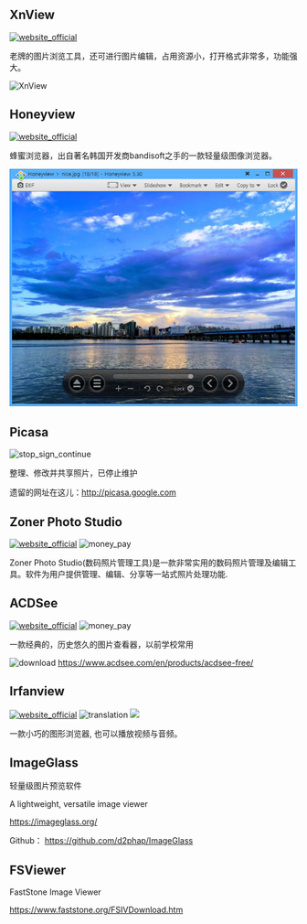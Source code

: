 ## XnView
[![website_official](https://gitbook07.oss-cn-hangzhou.aliyuncs.com/website_official.svg)](https://www.xnview.com/en/xnviewmp) 

老牌的图片浏览工具，还可进行图片编辑，占用资源小，打开格式非常多，功能强大。

![XnView](https://www.xnview.com/img/screenshots/xnview-win-01.webp)

## Honeyview
[![website_official](https://gitbook07.oss-cn-hangzhou.aliyuncs.com/website_official.svg)](https://en.bandisoft.com/honeyview/) 

 蜂蜜浏览器，出自著名韩国开发商bandisoft之手的一款轻量级图像浏览器。

![Honeyview](../../.gitbook/assets/z-pro-photos-viewer-honeyview.png)

## Picasa
![stop_sign_continue](https://gitbook07.oss-cn-hangzhou.aliyuncs.com/stop_sign_continue_Q.svg)

整理、修改并共享照片，已停止维护

遗留的网址在这儿：http://picasa.google.com

## Zoner Photo Studio
[![website_official](https://gitbook07.oss-cn-hangzhou.aliyuncs.com/website_official.svg)](https://www.zoner.com/)  ![money_pay](https://gitbook07.oss-cn-hangzhou.aliyuncs.com/money_pay.svg)

Zoner Photo Studio(数码照片管理工具)是一款非常实用的数码照片管理及编辑工具。软件为用户提供管理、编辑、分享等一站式照片处理功能.

## ACDSee
[![website_official](https://gitbook07.oss-cn-hangzhou.aliyuncs.com/website_official.svg)](https://www.acdsee.com)  ![money_pay](https://gitbook07.oss-cn-hangzhou.aliyuncs.com/money_pay.svg)

一款经典的，历史悠久的图片查看器，以前学校常用

![download](https://gitbook07.oss-cn-hangzhou.aliyuncs.com/download.svg) https://www.acdsee.com/en/products/acdsee-free/

## Irfanview
[![website_official](https://gitbook07.oss-cn-hangzhou.aliyuncs.com/website_official.svg)](https://www.irfanview.com/)  ![translation](https://gitbook07.oss-cn-hangzhou.aliyuncs.com/translation.svg) ![](https://img.shields.io/badge/Version-4.5.x-ff55bb.svg)

一款小巧的图形浏览器, 也可以播放视频与音频。

## ImageGlass

轻量级图片预览软件

A lightweight, versatile image viewer

https://imageglass.org/

Github： https://github.com/d2phap/ImageGlass

## FSViewer

 FastStone Image Viewer

https://www.faststone.org/FSIVDownload.htm